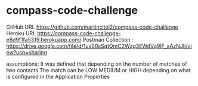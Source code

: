 # compass-code-challenge

GitHub URL https://github.com/martincitol2/compass-code-challenge
Heroku URL https://compass-code-challenge-e8d9f1fa5319.herokuapp.com/
Postman Collection : https://drive.google.com/file/d/1uv00sSqtQmCZWzg3EWdVq9IF_xAzNJIj/view?usp=sharing

assumptions: It was defined that depending on the number of matches of two contacts 
The match can be LOW MEDIUM or HIGH depending on what is configured in the Application Properties
